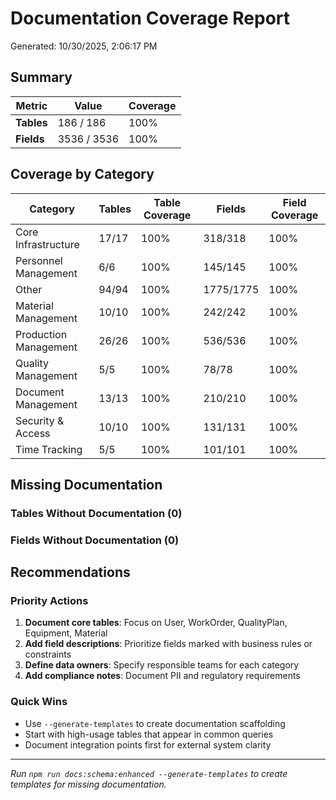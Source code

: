 # Documentation Coverage Report

Generated: 10/30/2025, 2:06:17 PM

## Summary

| Metric | Value | Coverage |
|--------|-------|----------|
| **Tables** | 186 / 186 | 100% |
| **Fields** | 3536 / 3536 | 100% |

## Coverage by Category

| Category | Tables | Table Coverage | Fields | Field Coverage |
|----------|--------|----------------|--------|----------------|
| Core Infrastructure | 17/17 | 100% | 318/318 | 100% |
| Personnel Management | 6/6 | 100% | 145/145 | 100% |
| Other | 94/94 | 100% | 1775/1775 | 100% |
| Material Management | 10/10 | 100% | 242/242 | 100% |
| Production Management | 26/26 | 100% | 536/536 | 100% |
| Quality Management | 5/5 | 100% | 78/78 | 100% |
| Document Management | 13/13 | 100% | 210/210 | 100% |
| Security & Access | 10/10 | 100% | 131/131 | 100% |
| Time Tracking | 5/5 | 100% | 101/101 | 100% |

## Missing Documentation

### Tables Without Documentation (0)

### Fields Without Documentation (0)

## Recommendations

### Priority Actions
1. **Document core tables**: Focus on User, WorkOrder, QualityPlan, Equipment, Material
2. **Add field descriptions**: Prioritize fields marked with business rules or constraints
3. **Define data owners**: Specify responsible teams for each category
4. **Add compliance notes**: Document PII and regulatory requirements

### Quick Wins
- Use `--generate-templates` to create documentation scaffolding
- Start with high-usage tables that appear in common queries
- Document integration points first for external system clarity

---

*Run `npm run docs:schema:enhanced --generate-templates` to create templates for missing documentation.*
